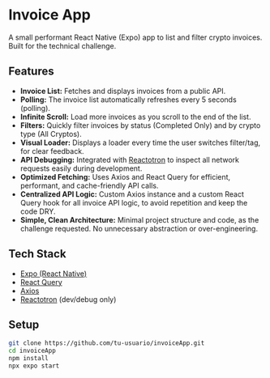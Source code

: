 # Invoice App

A small performant React Native (Expo) app to list and filter crypto invoices.  
Built for the technical challenge.

## Features

- **Invoice List:** Fetches and displays invoices from a public API.
- **Polling:** The invoice list automatically refreshes every 5 seconds (polling).
- **Infinite Scroll:** Load more invoices as you scroll to the end of the list.
- **Filters:** Quickly filter invoices by status (Completed Only) and by crypto type (All Cryptos).
- **Visual Loader:** Displays a loader every time the user switches filter/tag, for clear feedback.
- **API Debugging:** Integrated with [Reactotron](https://github.com/infinitered/reactotron) to inspect all network requests easily during development.
- **Optimized Fetching:** Uses Axios and React Query for efficient, performant, and cache-friendly API calls.
- **Centralized API Logic:** Custom Axios instance and a custom React Query hook for all invoice API logic, to avoid repetition and keep the code DRY.
- **Simple, Clean Architecture:** Minimal project structure and code, as the challenge requested. No unnecessary abstraction or over-engineering.

## Tech Stack

- [Expo (React Native)](https://expo.dev/)
- [React Query](https://tanstack.com/query/latest)
- [Axios](https://axios-http.com/)
- [Reactotron](https://github.com/infinitered/reactotron) (dev/debug only)

## Setup

```bash
git clone https://github.com/tu-usuario/invoiceApp.git
cd invoiceApp
npm install
npx expo start
```
